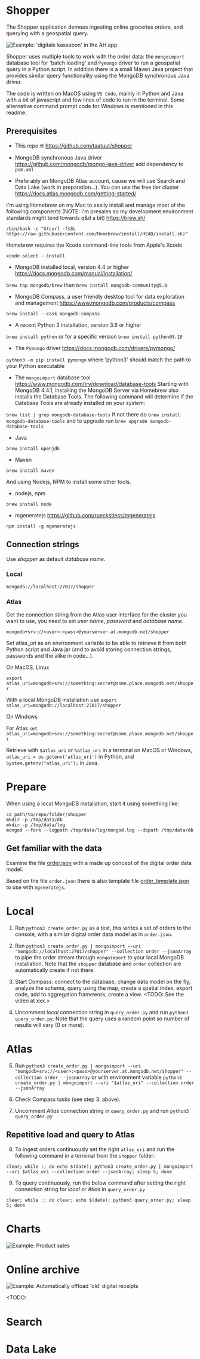 # Shopper

The Shopper application demoes ingesting online groceries orders, and querying with a geospatial query.

 ![Example: 'digitale kassabon' in the AH app](images/800_digitalekassabonindeahapp.jpg)

Shopper uses multiple tools to work with the order data: the `mongoimport` database tool for 'batch loading' and `Pymongo` driver to run a geospatial query in a Python script. In addition there is a small Maven Java project that provides similar query functionality using the MongoDB synchronous Java driver.

The code is written on MacOS using `VS Code`, mainly in Python and Java with a bit of javascript and few lines of code to run in the terminal. Some alternative command prompt code for Windows is mentioned in this readme.

## Prerequisites

* This repo :nerd_face: https://github.com/taatuut/shopper
* MongoDB synchronous Java driver https://github.com/mongodb/mongo-java-driver add dependency to `pom.xml`

* Preferably an MongoDB Atlas account, cause we will use Search and Data Lake (work in preparation...). You can use the free tier cluster https://docs.atlas.mongodb.com/getting-started/

I'm using Homebrew on my Mac to easily install and manage most of the following components (NOTE: I'm presales so my development environment standards might tend towards q&d a bit) https://brew.sh/

`/bin/bash -c "$(curl -fsSL https://raw.githubusercontent.com/Homebrew/install/HEAD/install.sh)"`

Homebrew requires the Xcode command-line tools from Apple's Xcode

`xcode-select --install`

* MongoDB installed local, version 4.4 or higher https://docs.mongodb.com/manual/installation/

`brew tap mongodb/brew` then `brew install mongodb-community@5.0`

* MongoDB Compass, a user friendly desktop tool for data exploration and management https://www.mongodb.com/products/compass

`brew install --cask mongodb-compass`

* A recent Python 3 installation, version 3.6 or higher

`brew install python` or for a specific version `brew install python@3.10`

* The `Pymongo` driver https://docs.mongodb.com/drivers/pymongo/

`python3 -m pip install pymongo` where 'python3' should match the path to your Python executable

* The `mongoimport` database tool https://www.mongodb.com/try/download/database-tools Starting with MongoDB 4.4.1, installing the MongoDB Server via Homebrew also installs the Database Tools. The following command will determine if the Database Tools are already installed on your system:

`brew list | grep mongodb-database-tools`
If not there do `brew install mongodb-database-tools` and to upgrade run `brew upgrade mongodb-database-tools`

* Java

`brew install openjdk`

* Maven

`brew install maven`

And using Nodejs, NPM to install some other tools.

* nodejs, npm

`brew install node`

* mgeneratejs https://github.com/rueckstiess/mgeneratejs

`npm install -g mgeneratejs`

## Connection strings

Use *shopper* as default *database name*.

### Local

`mongodb://localhost:27017/shopper`

### Atlas

Get the connection string from the Atlas user interface for the cluster you want to use, you need to set *user name*, *password* and *database name*.

`mongodb+srv://<user>:<pass>@yourserver.at.mongodb.net/shopper`

Set atlas_uri as an environment variable to be able to retrieve it from both Python script and Java jar (and to avoid storing connection strings, passwords and the alike in code...).

On MacOS, Linux

`export atlas_uri=mongodb+srv://something:secret@some.place.mongodb.net/shopper`

With a local MongoDB installation use `export atlas_uri=mongodb://localhost:27017/shopper`

On Windows

For Atlas `set atlas_uri=mongodb+srv://something:secret@some.place.mongodb.net/shopper`

Retrieve with `$atlas_uri` or `%atlas_uri` in a terminal on MacOS or Windows, `atlas_uri = os.getenv('atlas_uri')` in Python, and `System.getenv("atlas_uri");` in Java.

# Prepare

When using a local MongoDB installation, start it using something like:

```
cd path/to/repo/folder/shopper
mkdir -p /tmp/data/db
mkdir -p /tmp/data/log
mongod --fork --logpath /tmp/data/log/mongod.log --dbpath /tmp/data/db
```

## Get familiar with the data

Examine the file [order.json](order.json) with a made up concept of the digital order data model.

Based on the file `order.json` there is also template file [order_template.json](order_template.json) to use with `mgeneratejs`.

# Local

1. Run `python3 create_order.py` as a test, this writes a set of orders to the console, with a similar digital order data model as in `order.json`.

2. Run `python3 create_order.py | mongoimport --uri "mongodb://localhost:27017/shopper" --collection order --jsonArray` to pipe the order stream through `mongoimport` to your local MongoDB installation. Note that the `shopper` database and `order` collection are automatically create if not there. 

3. Start Compass: connect to the database, change data model on the fly, analyze the schema, query using the map, create a spatial index, export code, add to aggregation framework, create a view. <TODO: See the video at xxx.>

4. Uncomment _local_ connection string in `query_order.py` and run `python3 query_order.py`. Note that the query uses a random point so number of results will vary (0 or more).

# Atlas

5. Run `python3 create_order.py | mongoimport --uri "mongodb+srv://<user>:<pass>@yourserver.at.mongodb.net/shopper" --collection order --jsonArray` or with environment variable `python3 create_order.py | mongoimport --uri "$atlas_uri" --collection order --jsonArray`

6. Check Compass tasks (see step 3. above).

7. Uncomment _Atlas_ connection string in `query_order.py` and run `python3 query_order.py`

## Repetitive load and query to Atlas

8. To ingest orders continuously set the right `atlas_uri` and run the following command in a terminal from the `shopper` folder:

`clear; while :; do echo $(date); python3 create_order.py | mongoimport --uri $atlas_uri --collection order --jsonArray; sleep 5; done`

9. To query continuously, run the below command after setting the right connection string for _local_ or _Atlas_ in `query_order.py`

`clear; while :; do clear; echo $(date); python3 query_order.py; sleep 5; done`

# Charts

![Example: Product sales](images/charts.png)

# Online archive

![Example: Automatically offload 'old' digital receipts](images/OnlineArchive.png)

<TODO:
# Search

# Data Lake
>